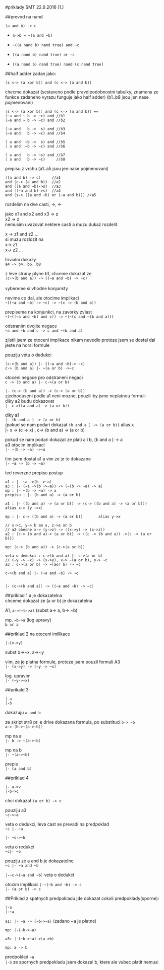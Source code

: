 #priklady SMT 22.9.2016 (1.)

##prevod na nand

`(a and b) -> c`

* `a->b = ~(a and ~b)`

* `~((a nand b) nand true) and ~c`

* `((a nand b) nand true) or ~c`

* `((a nand b) nand true) nand (c nand true)`


##half adder
zadan jako:

`(s <-> (a xor b)) and (c <-> (a and b))`


checme dokazat 
(sestaveno podle pravdipodobnostni tabulky, znamena ze funkce zadaneho vyrazu funguje jako half adder) 
(b1..b8 jsou jen nase pojmenovani)
```
(s <-> (a xor b)) and (c <-> (a and b)) == 
(~a and ~ b -> ~c) and //b1
(~a and ~ b -> ~c) and //b2
                                         
(~a and   b ->  s) and //b3
(~a and   b -> ~c) and //b4
                                         
( a and  ~b ->  s) and //b5              
( a and  ~b -> ~c) and //b6              
                                         
( a and   b -> ~s) and //b7              
( a and   b -> ~c)     //b8 
```                                                 

                                                 
prepisu z vrchu (a1..a5 jsou jen nase pojmenovani)
```
((a and b) -> c)     //a1               
and (c-> (a and b))  //a2               
and ((a and ~b)->s)  //a3               
and ((~a and b)->s)  //a4               
and (s-> ((a and ~b) or (~a and b))) //a5
```

rozdelim na dve casti, ->, <-

jako x1 and x2 and x3 -> z                          <br />
x2 -> z                                             <br />
nemusim uvazovat nektere casti a muzu dukaz rozdelit

x -> z1 and z2 ...  <br />
si muzu rozlozit na <br />
x-> z1              <br />
x-> z2 ...          


trivialni dukazy     <br />
`a4 -> b4, b6, b8`

z leve strany plyne b1, chceme dokazat ze     <br />
`(c->(b and a)) -> ((~a and ~b) -> ~c)`  <br />                        
vybereme si vhodne konjunkty

nevime co dal, ale otocime implikaci  <br />
`~((~a and ~b) -> ~c) -> ~(c -> (b and a))`       

prepiseme na konjunkci, na zavorky zvlast                  <br /> 
`~(~((~a and ~b) and c)) -> ~(~(c and ~(b and a)))`                                                 

odstranim dvojite negace                   <br />
`~a and ~b and c -> c and ~(b and a)`

zjistil jsem ze otoceni implikace nikam nevedlo protoze jsem se dostal dal jeste na horsi formule

pouziju vetu o dedukci

`(c->(b and a)) |- ((~a and ~b)-> ~c)` <br />
`c-> (b and a) |- ~(a or b) ->~c`

otoceni negace pro odstraneni negaci  <br />
`c -> (b and a) |- c->(a or b)`

`|- (c-> (b and a)) -> (c-> (a or b))`                            <br />
zjednoduseni podle a1 neni mozne, pouzili by jsme neplatnou formuli    <br />
diky a2 budu dokazovat                                                 <br />
`|- c->((a and a) -> (a or b))`

diky a1                                                                 <br />
`|- (b and a ) -> (a or b)`                                          <br />
	(pokud se nam podari dokazat `(b and a ) -> (a or b))`  alias x  <br />
	 |- x -> (c -> x) , c-> (b and a) -> (a or b)

pokud se nam podari dokazat ze plati a i b, (b and a ) -> a             <br />
a3 otocim implikaci                                                     <br />
`|- ~(b -> ~a) ->~a`

tim jsem dostal a1 a vim ze je to dokazane  <br />
`|- ~a -> (b -> ~a)`


ted reverzne prepisu postup
```
a1 : |- ~a ->(b ->~a)
a3 : |- (~a ->(b ->~a)) -> (~(b -> ~a) -> a)
mp : |- ~(b -> ~a) -> a
prepisu : |- (b and a) -> (a or b)     

a1 : |- ((b and a) -> (a or b)) -> (c-> ((b and a) -> (a or b)))         alias x-> (y ->x)

mp : |- c-> ((b and a) -> (a or b))       alias y->x
  
// x->c, y-> b an a, z->a or b
// a2 obecne x-> (y->z) -> ((x->y) -> (x->z))
a2 : (c-> (b and a)-> (a or b)) -> ((c -> (b and a)) ->(c -< (a or b)))

mp: (c-> (b and a)) -> (c->(a or b))

veta o dedukci : c->(b and a) |- c->(a or b)
// (~y -> ~x) -> (x->y), x-> ~(a or b), y-> ~c 
a3 : c->(a or b) -> ~(aor b) -> ~c

c->(b and a) |- (~a and ~b) -> ~c


|- (c->(b and a)) -> ((~a and ~b) -> ~c)
```



##priklad 1
a je dokazatelna                          <br />
chceme dokazat ze (a or b) je dokazatelna <br />

A1, `a->(~b->a)`  (subst a-> a, b-> ~b)

mp, `~b->a`   (log upravy)<br />
    `b or a`


##priklad 2 na otoceni imilikace

`|-(x->y)`

subst b->~x, a->~y

vim, ze je platna formule, protoze jsem pouzil formuli A3 <br />
`|- (x->y) -> (~y -> ~x)`

log. upravim <br />
`|- (~y->~x)`

##prikald 3
```
|-a
|-b
```

dokazuju `a and b`

ze skript str8 pr. e drive dokazana formula, po substituci `b-> ~b` <br />
`a-> (b->~(a->~b))` 

mp na a      <br />
`|- b -> ~(a->~b)`

mp na b       <br />
`|- ~(a->~b)`

prepis        <br />
`|- (a and b)`



##priklad 4
```
|- a->v
|-b->c
```

chci dokazat `(a or b) -> c`

pouziju a3 <br />
`~c->~a` 

veta o dedukci, leva cast se prevadi na predpoklad <br />
`~c |- ~a`

`|- ~c->~b`

veta o redukci <br />
`~c|- ~b`

pouziju ze a and b je dokazatelne <br />
`~c |- ~a and ~b`

`|-~c->(~a and ~b)` veta o dedukci
 
otocim implikaci
`|-~(~b and ~b) -> c` <br />
`|- (a or b) -> c`


##Priklad z spatnych predpokladu jde dokazat cokoli
predpoklady(sporne):
```
|-a
|-~a
```

`a1: |- ~a -> (~b->~a)` (zadano ~a je platne)

`mp: |-(~b->~a)`

`a3: |-(~b->~a)->(a->b)`

`mp: a -> b`
 
predpoklad `~a` <br />
`|-b`  ze spornych predpokladu jsem dokazal b, ktere ale vubec platit nemusi




